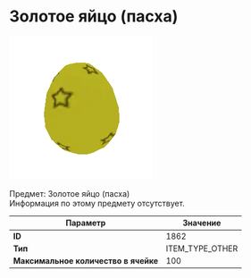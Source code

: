 # Золотое яйцо (пасха)

![Item Image](../img/1862.webp?raw=true)

Предмет: Золотое яйцо (пасха)<br>Информация по этому предмету отсутствует.


| Параметр | Значение |
|----------|----------|
| **ID** | 1862 |
| **Тип** | ITEM_TYPE_OTHER |
| **Максимальное количество в ячейке** | 100 |


